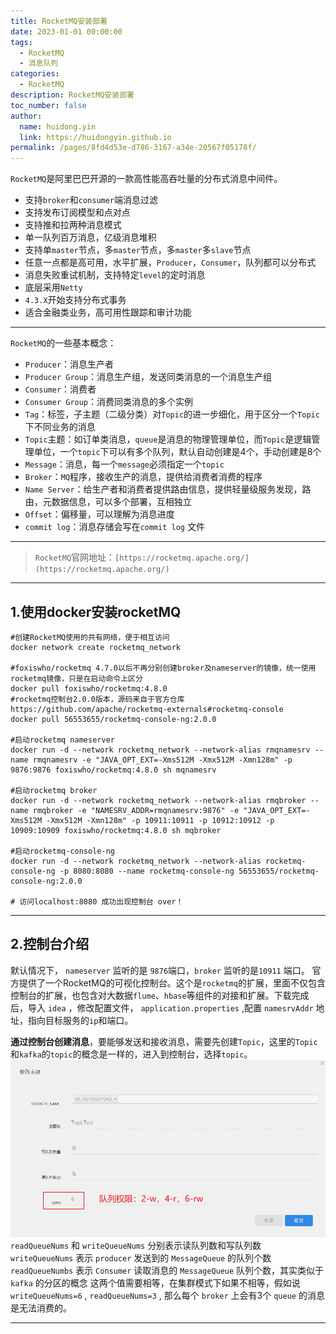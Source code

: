 ```yaml
---
title: RocketMQ安装部署
date: 2023-01-01 00:00:00
tags: 
  - RocketMQ
  - 消息队列
categories: 
  - RocketMQ
description: RocketMQ安装部署
toc_number: false
author:
  name: huidong.yin
  link: https://huidongyin.github.io
permalink: /pages/8fd4d53e-d786-3167-a34e-20567f05178f/
---
```


`RocketMQ`是阿里巴巴开源的一款高性能高吞吐量的分布式消息中间件。

- 支持`broker`和`consumer`端消息过滤
- 支持发布订阅模型和点对点
- 支持推和拉两种消息模式
- 单一队列百万消息，亿级消息堆积
- 支持单`master`节点，多`master`节点，多`master`多`slave`节点
- 任意一点都是高可用，水平扩展，`Producer`，`Consumer`，队列都可以分布式
- 消息失败重试机制，支持特定`level`的定时消息
- 底层采用`Netty`
- `4.3.X`开始支持分布式事务
- 适合金融类业务，高可用性跟踪和审计功能

---

`RocketMQ`的一些基本概念：

- `Producer`：消息生产者
- `Producer Group`：消息生产组，发送同类消息的一个消息生产组
- `Consumer`：消费者
- `Consumer Group`：消费同类消息的多个实例
- `Tag`：标签，子主题（二级分类）对`Topic`的进一步细化，用于区分一个`Topic`下不同业务的消息
- `Topic`主题：如订单类消息，`queue`是消息的物理管理单位，而`Topic`是逻辑管理单位，一个`topic`下可以有多个队列，默认自动创建是4个，手动创建是8个
- `Message`：消息，每一个`message`必须指定一个`topic`
- `Broker`：`MQ`程序，接收生产的消息，提供给消费者消费的程序
- `Name Server`：给生产者和消费者提供路由信息，提供轻量级服务发现，路由，元数据信息，可以多个部署，互相独立
- `Offset`：偏移量，可以理解为消息进度
- `commit log`：消息存储会写在`commit log` 文件

---

> `RocketMQ`官网地址：`[https://rocketmq.apache.org/](https://rocketmq.apache.org/)`


---


## 1.使用docker安装rocketMQ
```text
#创建RocketMQ使用的共有网络，便于相互访问
docker network create rocketmq_network
 
#foxiswho/rocketmq 4.7.0以后不再分别创建broker及nameserver的镜像，统一使用rocketmq镜像，只是在启动命令上区分
docker pull foxiswho/rocketmq:4.8.0
#rocketmq控制台2.0.0版本，源码来自于官方仓库https://github.com/apache/rocketmq-externals#rocketmq-console
docker pull 56553655/rocketmq-console-ng:2.0.0
 
#启动rocketmq nameserver
docker run -d --network rocketmq_network --network-alias rmqnamesrv --name rmqnamesrv -e "JAVA_OPT_EXT=-Xms512M -Xmx512M -Xmn128m" -p 9876:9876 foxiswho/rocketmq:4.8.0 sh mqnamesrv
 
#启动rocketmq broker
docker run -d --network rocketmq_network --network-alias rmqbroker --name rmqbroker -e "NAMESRV_ADDR=rmqnamesrv:9876" -e "JAVA_OPT_EXT=-Xms512M -Xmx512M -Xmn128m" -p 10911:10911 -p 10912:10912 -p 10909:10909 foxiswho/rocketmq:4.8.0 sh mqbroker
 
#启动rocketmq-console-ng
docker run -d --network rocketmq_network --network-alias rocketmq-console-ng -p 8080:8080 --name rocketmq-console-ng 56553655/rocketmq-console-ng:2.0.0

# 访问localhost:8080 成功出现控制台 over！
```

---

## 2.控制台介绍
默认情况下， `nameserver` 监听的是 `9876`端口，`broker` 监听的是`10911` 端口。 官方提供了一个RocketMQ的可视化控制台。这个是`rocketmq`的扩展，里面不仅包含控制台的扩展，也包含对大数据`flume`、`hbase`等组件的对接和扩展。下载完成后，导入 `idea` ，修改配置文件， `application.properties` ,配置 `namesrvAddr` 地址，指向目标服务的`ip`和端口。

**通过控制台创建消息**，要能够发送和接收消息，需要先创建`Topic`，这里的`Topic`和`kafka`的`topic`的概念是一样的，进入到控制台，选择`topic`。
![image.png](https://raw.githubusercontent.com/huidongyin/DrawingBed/main/RocketMQ/202311052139697.png)
`readQueueNums` 和 `writeQueueNums` 分别表示读队列数和写队列数
`writeQueueNums` 表示 `producer` 发送到的 `MessageQueue` 的队列个数
`readQueueNumbs` 表示 `Consumer` 读取消息的 `MessageQueue` 队列个数，其实类似于 `kafka` 的分区的概念
这两个值需要相等，在集群模式下如果不相等，假如说 `writeQueueNums=6` , `readQueueNums=3` , 那么每个 `broker` 上会有3个 `queue` 的消息是无法消费的。

---
